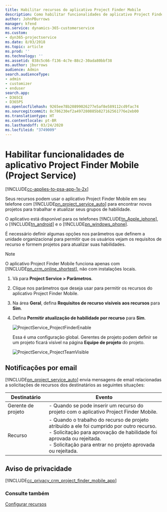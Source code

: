 ```yaml
---
title: Habilitar recursos do aplicativo Project Finder Mobile
description: Como habilitar funcionalidades de aplicativo Project Finder Mobile do Project Service
author: JohnPBurrows
manager: kfend
ms.service: dynamics-365-customerservice
ms.custom:
- dyn365-projectservice
ms.date: 8/03/2018
ms.topic: article
ms.prod: ''
ms.technology: ''
ms.assetid: 038c5c66-f136-4c7e-88c2-30ada80bbf38
ms.author: jburrows
audience: Admin
search.audienceType:
- admin
- customizer
- enduser
search.app:
- D365CE
- D365PS
ms.openlocfilehash: 9265ee78b20899026277e5af8e589112cd9fac74
ms.sourcegitcommit: 8c786230ef2a497280885b827162561776e2eb00
ms.translationtype: HT
ms.contentlocale: pt-BR
ms.lasthandoff: 03/24/2020
ms.locfileid: "3749009"
---
```

# <a name="enable-project-finder-mobile-app-features-project-service"></a>Habilitar funcionalidades de aplicativo Project Finder Mobile (Project Service)

[!INCLUDE[cc-applies-to-psa-app-1x-2x](../includes/cc-applies-to-psa-app-1x-2x.md)]

Seus recursos podem usar o aplicativo Project Finder Mobile em seu telefone com [!INCLUDE[pn_project_service_auto](../includes/pn-project-service-auto.md)] para encontrar novos projetos para trabalhar e atualizar seus grupos de habilidade.  
  
 O aplicativo está disponível para os telefones [!INCLUDE[tn_Apple_iphone](../includes/tn-apple-iphone.md)], o [!INCLUDE[tn_android](../includes/tn-android.md)] e o [!INCLUDE[pn_windows_phone](../includes/pn-windows-phone.md)].  
  
 É necessário definir algumas opções nos parâmetros que definem a unidade organizacional para permitir que os usuários vejam os requisitos de recurso e formem projetos para atualizar suas habilidades.  
  
> [!NOTE]
>  O aplicativo Project Finder Mobile funciona apenas com [!INCLUDE[pn_crm_online_shortest](../includes/pn-crm-online-shortest.md)], não com instalações locais.  
  
1. Vá para **Project Service > Parâmetros**.  
  
2. Clique nos parâmetros que deseja usar para permitir os recursos do aplicativo Project Finder Mobile.  
  
3. Na área **Geral**, defina **Requisitos de recurso visíveis aos recursos** para **Sim**.  
  
4. Defina **Permitir atualização de habilidade por recurso** para **Sim**.  
  
   ![ProjectService_ProjectFinderEnable](../project-service/media/project-service-project-finder-enable.png "ProjectService_ProjectFinderEnable")  
  
   Essa é uma configuração global. Gerentes de projeto podem definir se um projeto ficará visível na página **Equipe de projeto** do projeto.  
  
   ![ProjectService_ProjectTeamVisible](../project-service/media/project-service-project-team-visible.png "ProjectService_ProjectTeamVisible")  
  
## <a name="email-notifications"></a>Notificações por email  
 [!INCLUDE[pn_project_service_auto](../includes/pn-project-service-auto.md)] envia mensagens de email relacionadas a solicitações de recursos dos destinatários as seguintes situações:  
  
|Destinatário|Evento|  
|---------------|-----------|  
|Gerente de projeto|-   Quando se pode inserir um recurso do projeto com o aplicativo Project Finder Mobile.|  
|Recurso|-   Quando o trabalho do recurso de projeto atribuído a ele foi cumprido por outro recurso.<br />-   Solicitação para aprovação de habilidade foi aprovada ou rejeitada.<br />-   Solicitação para entrar no projeto aprovada ou rejeitada.|  
  
## <a name="privacy-notice"></a>Aviso de privacidade  
 [!INCLUDE[cc_privacy_crm_project_finder_mobile_app](../includes/cc-privacy-crm-project-finder-mobile-app.md)]  
  
### <a name="see-also"></a>Consulte também  
 [Configurar recursos](../project-service/set-up-resources.md)
